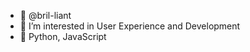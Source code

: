 - 👋 @bril-liant
- 👀 I’m interested in User Experience and Development
- 🌱 Python, JavaScript

<!---
bril-liant/bril-liant is a ✨ special ✨ repository because its `README.md` (this file) appears on your GitHub profile.
You can click the Preview link to take a look at your changes.
--->
